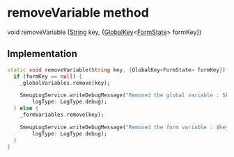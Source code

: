 


# removeVariable method








void removeVariable
([String](https://api.flutter.dev/flutter/dart-core/String-class.html) key, {[GlobalKey](https://api.flutter.dev/flutter/widgets/GlobalKey-class.html)&lt;[FormState](https://api.flutter.dev/flutter/widgets/FormState-class.html)> formKey})








## Implementation

```dart
static void removeVariable(String key, {GlobalKey<FormState> formKey}) {
  if (formKey == null) {
    _globalVariables.remove(key);

    SmeupLogService.writeDebugMessage("Removed the global variable : $key",
        logType: LogType.debug);
  } else {
    _formVariables.remove(key);

    SmeupLogService.writeDebugMessage("Removed the form variable : $key",
        logType: LogType.debug);
  }
}
```







